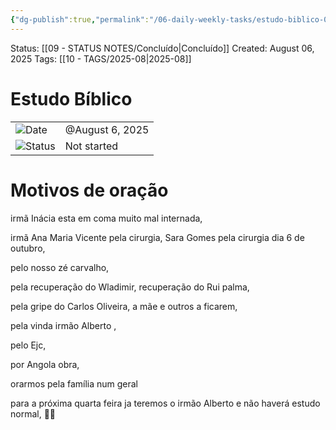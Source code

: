```yaml
---
{"dg-publish":true,"permalink":"/06-daily-weekly-tasks/estudo-biblico-06-08-2025/","noteIcon":"outgoing"}
---
```


 Status: [[09 - STATUS NOTES/Concluído\|Concluído]]
Created: August 06, 2025
Tags: [[10 - TAGS/2025-08\|2025-08]] 

# Estudo Bíblico

|   |   |
|---|---|
|![](Dashboard/Attachments/calendar_gray%201290.svg)Date|@August 6, 2025|
|![](Dashboard/Attachments/burst_gray%2012.svg)Status|Not started|

# Motivos de oração

irmã Inácia esta em coma muito mal internada,

irmã Ana Maria Vicente pela cirurgia, Sara Gomes pela cirurgia dia 6 de outubro,

pelo nosso zé carvalho,

pela recuperação do Wladimir, recuperação do Rui palma,

pela gripe do Carlos Oliveira, a mãe e outros a ficarem,

pela vinda irmão Alberto ,

pelo Ejc,

por Angola obra,

orarmos pela família num geral

para a próxima quarta feira ja teremos o irmão Alberto e não haverá estudo normal, 🙏🏽
